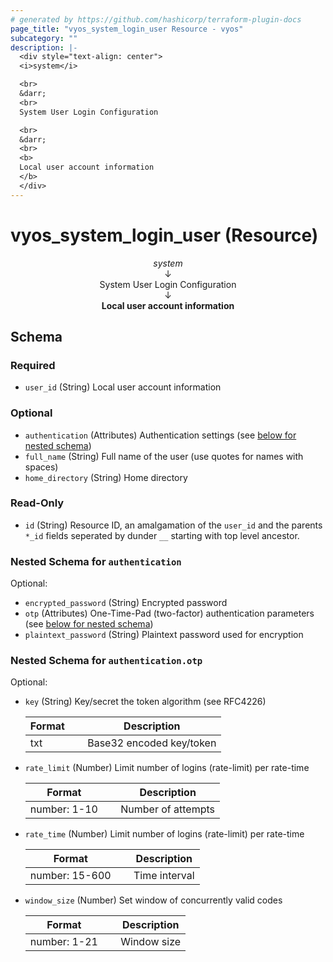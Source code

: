 ```yaml
---
# generated by https://github.com/hashicorp/terraform-plugin-docs
page_title: "vyos_system_login_user Resource - vyos"
subcategory: ""
description: |-
  <div style="text-align: center">
  <i>system</i>

  <br>
  &darr;
  <br>
  System User Login Configuration

  <br>
  &darr;
  <br>
  <b>
  Local user account information
  </b>
  </div>
---
```


# vyos_system_login_user (Resource)

<div style="text-align: center">
<i>system</i>

<br>
&darr;
<br>
System User Login Configuration

<br>
&darr;
<br>
<b>
Local user account information
</b>
</div>



<!-- schema generated by tfplugindocs -->
## Schema

### Required

- `user_id` (String) Local user account information

### Optional

- `authentication` (Attributes) Authentication settings (see [below for nested schema](#nestedatt--authentication))
- `full_name` (String) Full name of the user (use quotes for names with spaces)
- `home_directory` (String) Home directory

### Read-Only

- `id` (String) Resource ID, an amalgamation of the `user_id` and the parents `*_id` fields seperated by dunder `__` starting with top level ancestor.

<a id="nestedatt--authentication"></a>
### Nested Schema for `authentication`

Optional:

- `encrypted_password` (String) Encrypted password
- `otp` (Attributes) One-Time-Pad (two-factor) authentication parameters (see [below for nested schema](#nestedatt--authentication--otp))
- `plaintext_password` (String) Plaintext password used for encryption

<a id="nestedatt--authentication--otp"></a>
### Nested Schema for `authentication.otp`

Optional:

- `key` (String) Key/secret the token algorithm (see RFC4226)

    |  Format &emsp; | Description  |
    |----------|---------------|
    |  txt  &emsp; |  Base32 encoded key/token  |
- `rate_limit` (Number) Limit number of logins (rate-limit) per rate-time

    |  Format &emsp; | Description  |
    |----------|---------------|
    |  number: 1-10  &emsp; |  Number of attempts  |
- `rate_time` (Number) Limit number of logins (rate-limit) per rate-time

    |  Format &emsp; | Description  |
    |----------|---------------|
    |  number: 15-600  &emsp; |  Time interval  |
- `window_size` (Number) Set window of concurrently valid codes

    |  Format &emsp; | Description  |
    |----------|---------------|
    |  number: 1-21  &emsp; |  Window size  |
